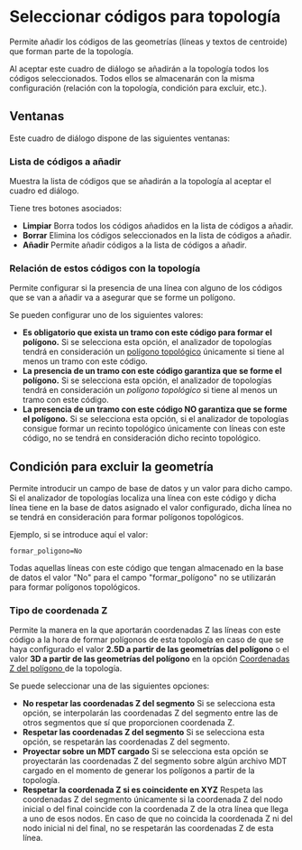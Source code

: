 # Seleccionar códigos para topología

Permite añadir los códigos de las geometrías \(líneas y textos de centroide\) que forman parte de la topología.

Al aceptar este cuadro de diálogo se añadirán a la topología todos los códigos seleccionados. Todos ellos se almacenarán con la misma configuración \(relación con la topología, condición para excluir, etc.\).

## Ventanas

Este cuadro de diálogo dispone de las siguientes ventanas:

### Lista de códigos a añadir

Muestra la lista de códigos que se añadirán a la topología al aceptar el cuadro ed diálogo.

Tiene tres botones asociados:

* **Limpiar** Borra todos los códigos añadidos en la lista de códigos a añadir.
* **Borrar** Elimina los códigos seleccionados en la lista de códigos a añadir.
* **Añadir** Permite añadir códigos a la lista de códigos a añadir.

### Relación de estos códigos con la topología

Permite configurar si la presencia de una línea con alguno de los códigos que se van a añadir va a asegurar que se forme un polígono.

Se pueden configurar uno de los siguientes valores:

* **Es obligatorio que exista un tramo con este código para formar el polígono.** Si se selecciona esta opción, el analizador de topologías tendrá en consideración un  [polígono topológico](poligonos-topologicos.md) únicamente si tiene al menos un tramo con este código.
* **La presencia de un tramo con este código garantiza que se forme el polígono.** Si se selecciona esta opción, el analizador de topologías tendrá en consideración un _polígono topológico_ si tiene al menos un tramo con este código.
* **La presencia de un tramo con este código NO garantiza que se forme el polígono.** Si se selecciona esta opción, si el analizador de topologías consigue formar un recinto topológico únicamente con líneas con este código, no se tendrá en consideración dicho recinto topológico.

## Condición para excluir la geometría

Permite introducir un campo de base de datos y un valor para dicho campo. Si el analizador de topologías localiza una línea con este código y dicha línea tiene en la base de datos asignado el valor configurado, dicha línea no se tendrá en consideración para formar polígonos topológicos.

Ejemplo, si se introduce aquí el valor:

```text
formar_poligono=No
```

Todas aquellas líneas con este código que tengan almacenado en la base de datos el valor "No" para el campo "formar\_polígono" no se utilizarán para formar polígonos topológicos.

### Tipo de coordenada Z

Permite la manera en la que aportarán coordenadas Z las líneas con este código a la hora de formar polígonos de esta topología en caso de que se haya configurado el valor **2.5D a partir de las geometrías del polígono** o el valor **3D a partir de las geometrías del polígono** en la opción [Coordenadas Z del polígono ](anadir-topologia.md#coordenadas-z-del-poligono)de la topología.

Se puede seleccionar una de las siguientes opciones:

* **No respetar las coordenadas Z del segmento** Si se selecciona esta opción, se interpolarán las coordenadas Z del segmento entre las de otros segmentos que sí que proporcionen coordenada Z.
* **Respetar las coordenadas Z del segmento** Si se selecciona esta opción, se respetarán las coordenadas Z del segmento.
* **Proyectar sobre un MDT cargado** Si se selecciona esta opción se proyectarán las coordenadas Z del segmento sobre algún archivo MDT cargado en el momento de generar los polígonos a partir de la topología.
* **Respetar la coordenada Z si es coincidente en XYZ** Respeta las coordenadas Z del segmento únicamente si la coordenada Z del nodo inicial o del final coincide con la coordenada Z de la otra línea que llega a uno de esos nodos.  En caso de que no coincida la coordenada Z ni del nodo inicial ni del final, no se respetarán las coordenadas Z de esta línea.

